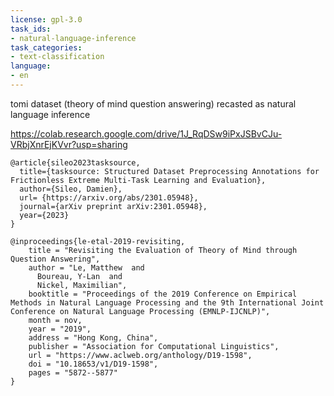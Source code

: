```yaml
---
license: gpl-3.0
task_ids:
- natural-language-inference
task_categories:
- text-classification
language:
- en
---
```

tomi dataset (theory of mind question answering) recasted as natural language inference

https://colab.research.google.com/drive/1J_RqDSw9iPxJSBvCJu-VRbjXnrEjKVvr?usp=sharing

```
@article{sileo2023tasksource,
  title={tasksource: Structured Dataset Preprocessing Annotations for Frictionless Extreme Multi-Task Learning and Evaluation},
  author={Sileo, Damien},
  url= {https://arxiv.org/abs/2301.05948},
  journal={arXiv preprint arXiv:2301.05948},
  year={2023}
}

@inproceedings{le-etal-2019-revisiting,
    title = "Revisiting the Evaluation of Theory of Mind through Question Answering",
    author = "Le, Matthew  and
      Boureau, Y-Lan  and
      Nickel, Maximilian",
    booktitle = "Proceedings of the 2019 Conference on Empirical Methods in Natural Language Processing and the 9th International Joint Conference on Natural Language Processing (EMNLP-IJCNLP)",
    month = nov,
    year = "2019",
    address = "Hong Kong, China",
    publisher = "Association for Computational Linguistics",
    url = "https://www.aclweb.org/anthology/D19-1598",
    doi = "10.18653/v1/D19-1598",
    pages = "5872--5877"
}
```